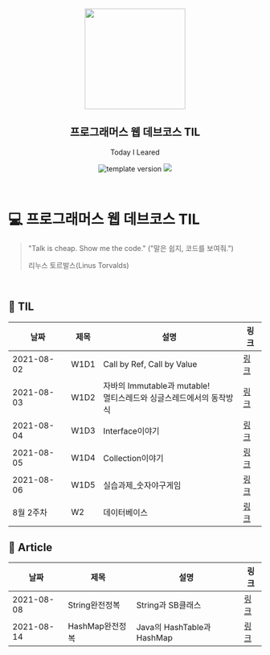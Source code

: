 <br/>
<p align="middle" >
  <img width="200px;" src="./src/images/prgms-logo.png"/>
</p>
<h2 align="middle">프로그래머스 웹 데브코스 TIL</h2>
<p align="middle">Today I Leared</p>
<p align="middle">
  <img src="https://img.shields.io/badge/version-1.0.0-blue?style=flat-square" alt="template version"/>
  <img src="https://img.shields.io/badge/language-md-md.svg?style=flat-square"/>
</p>

<p align="middle">
  <!-- <a href="#">☕ 블로그 링크</a> -->  
</p>

<br/>

# 💻 프로그래머스 웹 데브코스 TIL

> "Talk is cheap. Show me the code."
> ("말은 쉽지, 코드를 보여줘.")
>
> 리누스 토르발스(Linus Torvalds)

<br/>

## 📌 TIL

|날짜|제목|설명|링크|
|---|---|------------|---|
|2021-08-02|W1D1|Call by Ref, Call by Value|[링크](https://good-wallflower-5ff.notion.site/210802-19f40f31b90a40268db6bb504edfddc6)|
|2021-08-03|W1D2|자바의 Immutable과 mutable! <br/>멀티스레드와 싱글스레드에서의 동작방식|[링크](https://good-wallflower-5ff.notion.site/210803-ef9ce998619b4a6681455a154bd5dcb8)|
|2021-08-04|W1D3|Interface이야기|[링크](https://good-wallflower-5ff.notion.site/210804-c08ed6524baa4c9cb62df137a94fe9a1)|
|2021-08-05|W1D4|Collection이야기|[링크](https://good-wallflower-5ff.notion.site/210805-42d2d0b643a34ea4996c8364c259282f)|
|2021-08-06|W1D5|실습과제_숫자야구게임|[링크](https://good-wallflower-5ff.notion.site/210806-fb848f431cf54a828b69592f85a3c312)|
|8월 2주차|W2|데이터베이스|[링크](https://good-wallflower-5ff.notion.site/8-576aea6983c54ea7ad7b060fde8422be)|

## 📌 Article

|날짜|제목|설명|링크|
|---|---|------------|---|
|2021-08-08|String완전정복|String과 SB클래스|[링크](https://esoongan.tistory.com/171)|
|2021-08-14|HashMap완전정복|Java의 HashTable과 HashMap|[링크](https://esoongan.tistory.com/193?category=868878)|




